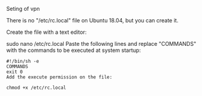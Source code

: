 Seting of vpn

There is no "/etc/rc.local" file on Ubuntu 18.04, but you can create it.

Create the file with a text editor:

sudo nano /etc/rc.local
Paste the following lines and replace "COMMANDS" with the commands to be executed at system startup:

```
#!/bin/sh -e
COMMANDS
exit 0
Add the execute permission on the file:
```

```
chmod +x /etc/rc.local
```
